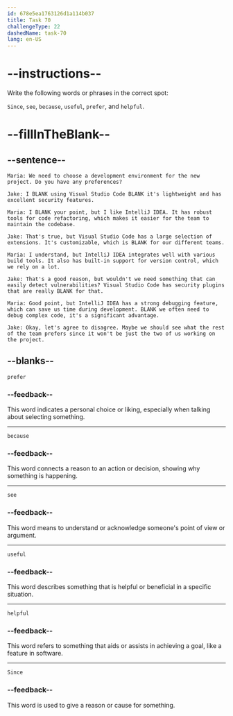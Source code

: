 ```yaml
---
id: 678e5ea1763126d1a114b037
title: Task 70
challengeType: 22
dashedName: task-70
lang: en-US
---
```


<!-- READING -->

# --instructions--

Write the following words or phrases in the correct spot:

`Since`, `see`, `because`, `useful`, `prefer`, and `helpful`.

# --fillInTheBlank--

## --sentence--

`Maria: We need to choose a development environment for the new project. Do you have any preferences?`

`Jake: I BLANK using Visual Studio Code BLANK it's lightweight and has excellent security features.`

`Maria: I BLANK your point, but I like IntelliJ IDEA. It has robust tools for code refactoring, which makes it easier for the team to maintain the codebase.`

`Jake: That's true, but Visual Studio Code has a large selection of extensions. It's customizable, which is BLANK for our different teams.`

`Maria: I understand, but IntelliJ IDEA integrates well with various build tools. It also has built-in support for version control, which we rely on a lot.`

`Jake: That's a good reason, but wouldn't we need something that can easily detect vulnerabilities? Visual Studio Code has security plugins that are really BLANK for that.`

`Maria: Good point, but IntelliJ IDEA has a strong debugging feature, which can save us time during development. BLANK we often need to debug complex code, it's a significant advantage.`

`Jake: Okay, let's agree to disagree. Maybe we should see what the rest of the team prefers since it won't be just the two of us working on the project.`

## --blanks--

`prefer`

### --feedback--

This word indicates a personal choice or liking, especially when talking about selecting something.

---

`because`

### --feedback--

This word connects a reason to an action or decision, showing why something is happening.

---

`see`

### --feedback--

This word means to understand or acknowledge someone's point of view or argument.

---

`useful`

### --feedback--

This word describes something that is helpful or beneficial in a specific situation.

---

`helpful`

### --feedback--

This word refers to something that aids or assists in achieving a goal, like a feature in software.

---

`Since`

### --feedback--

This word is used to give a reason or cause for something.
